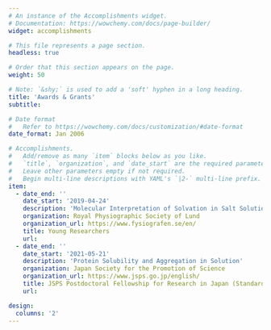 ```yaml
---
# An instance of the Accomplishments widget.
# Documentation: https://wowchemy.com/docs/page-builder/
widget: accomplishments

# This file represents a page section.
headless: true

# Order that this section appears on the page.
weight: 50

# Note: `&shy;` is used to add a 'soft' hyphen in a long heading.
title: 'Awards & Grants'
subtitle:

# Date format
#   Refer to https://wowchemy.com/docs/customization/#date-format
date_format: Jan 2006

# Accomplishments.
#   Add/remove as many `item` blocks below as you like.
#   `title`, `organization`, and `date_start` are the required parameters.
#   Leave other parameters empty if not required.
#   Begin multi-line descriptions with YAML's `|2-` multi-line prefix.
item:
  - date_end: ''
    date_start: '2019-04-24'
    description: 'Molecular Interpretation of Solvation in Salt Solutions'
    organization: Royal Physiographic Society of Lund
    organization_url: https://www.fysiografen.se/en/
    title: Young Researchers
    url: 
  - date_end: ''
    date_start: '2021-05-21'
    description: 'Protein Solubility and Aggregation in Solution'
    organization: Japan Society for the Promotion of Science
    organization_url: https://www.jsps.go.jp/english/
    title: JSPS Postdoctoral Fellowship for Research in Japan (Standard)
    url:

design:
  columns: '2'
---
```

